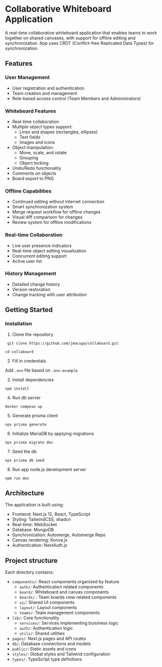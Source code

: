 # Collaborative Whiteboard Application

A real-time collaborative whiteboard application that enables teams to work together on shared canvases, with support for offline editing and synchronization. App uses CRDT (Conflict-free Replicated Data Types) for synchronization.

## Features

### User Management

- User registration and authentication
- Team creation and management
- Role-based access control (Team Members and Administrators)

### Whiteboard Features

- Real-time collaboration
- Multiple object types support:
  - Lines and shapes (rectangles, ellipses)
  - Text fields
  - Images and icons
- Object manipulation:
  - Move, scale, and rotate
  - Grouping
  - Object locking
- Undo/Redo functionality
- Comments on objects
- Board export to PNG

### Offline Capabilities

- Continued editing without internet connection
- Smart synchronization system
- Merge request workflow for offline changes
- Visual diff comparison for changes
- Review system for offline modifications

### Real-time Collaboration

- Live user presence indicators
- Real-time object editing visualization
- Concurrent editing support
- Active user list

### History Management

- Detailed change history
- Version restoration
- Change tracking with user attribution

## Getting Started

### Installation

1. Clone the repository

` git clone https://github.com/jmacuga/collaboard.git`

`cd collaboard`

2. Fill in credentials

Add `.env` file based on `.env.example`

2.  Install dependencies

`npm install`

4. Run db server

`docker compose up`

5. Generate prisma client

```
npx prisma generate
```

6. Initialize MariaDB by applying migrations

```
npx prisma migrate dev
```

7. Seed the db

`npx prisma db seed`

8. Run app node.js development server

`npm run dev`

## Architecture

The application is built using:

- Frontend: Next.js 12, React, TypeScript
- Styling: TailwindCSS, shadcn
- Real-time: WebSocket
- Database: MongoDB
- Synchronization: Automerge, Automerge Repo
- Canvas rendering: Konva.js
- Authentication: NextAuth.js

## Project structure

Each directory contains:

- `components/`: React components organized by feature
  - `auth/`: Authentication related components
  - `board/`: Whiteboard and canvas components
  - `boards/` : Team boards view related components
  - `ui/`: Shared UI components
  - `layout/`: Layout components
  - `teams/`: Team management components
- `lib/`: Core functionality
  - `services/`: Services implementing buisiness logic
  - `auth/`: Authentication logic
  - `utils/`: Shared utilities
- `pages/`: Next.js pages and API routes
- `db/`: Database connections and models
- `public/`: Static assets and icons
- `styles/`: Global styles and Tailwind configuration
- `types/`: TypeScript type definitions
